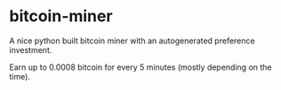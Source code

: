 # bitcoin-miner
A nice python built bitcoin miner with an autogenerated preference investment.

Earn up to 0.0008 bitcoin for every 5 minutes (mostly depending on the time).
